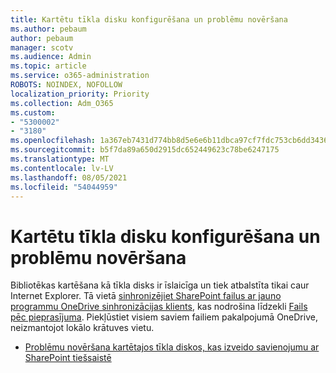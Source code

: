 ```yaml
---
title: Kartētu tīkla disku konfigurēšana un problēmu novēršana
ms.author: pebaum
author: pebaum
manager: scotv
ms.audience: Admin
ms.topic: article
ms.service: o365-administration
ROBOTS: NOINDEX, NOFOLLOW
localization_priority: Priority
ms.collection: Adm_O365
ms.custom:
- "5300002"
- "3180"
ms.openlocfilehash: 1a367eb7431d774bb8d5e6e6b11dbca97cf7fdc753cb6dd34363d6d73f1a9d1c
ms.sourcegitcommit: b5f7da89a650d2915dc652449623c78be6247175
ms.translationtype: MT
ms.contentlocale: lv-LV
ms.lasthandoff: 08/05/2021
ms.locfileid: "54044959"
---
```

# <a name="configure-and-troubleshoot-mapped-network-drives"></a>Kartētu tīkla disku konfigurēšana un problēmu novēršana

Bibliotēkas kartēšana kā tīkla disks ir īslaicīga un tiek atbalstīta tikai caur Internet Explorer. Tā vietā [sinhronizējiet SharePoint failus ar jauno programmu OneDrive sinhronizācijas klients](https://support.office.com/article/6de9ede8-5b6e-4503-80b2-6190f3354a88), kas nodrošina līdzekli [Fails pēc pieprasījuma](https://support.office.com/article/0e6860d3-d9f3-4971-b321-7092438fb38e). Piekļūstiet visiem saviem failiem pakalpojumā OneDrive, neizmantojot lokālo krātuves vietu.

- [Problēmu novēršana kartētajos tīkla diskos, kas izveido savienojumu ar SharePoint tiešsaistē](https://docs.microsoft.com/sharepoint/support/administration/troubleshoot-mapped-network-drives)
